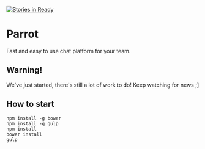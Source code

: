 [![Stories in Ready](https://badge.waffle.io/rcbitencourt/parrot.png?label=ready&title=Ready)](https://waffle.io/rcbitencourt/parrot)
# Parrot

Fast and easy to use chat platform for your team.

## Warning!

We've just started, there's still a lot of work to do! Keep watching for news ;]

## How to start

```
npm install -g bower
npm install -g gulp
npm install
bower install
gulp
```